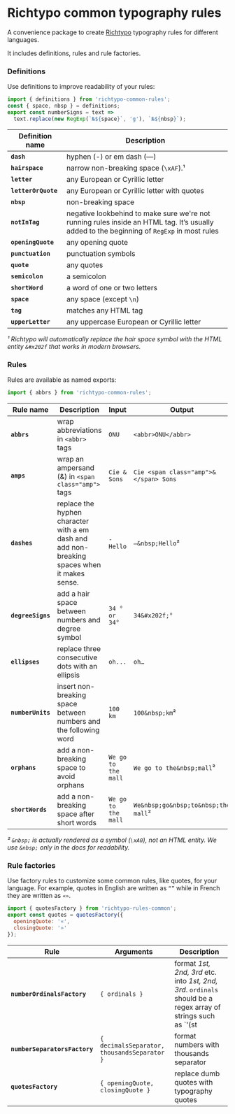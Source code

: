 # Richtypo common typography rules

A convenience package to create [Richtypo](https://github.com/sapegin/richtypo.js) typography rules for different languages.

It includes definitions, rules and rule factories.

### Definitions

Use definitions to improve readability of your rules:

```js
import { definitions } from 'richtypo-common-rules';
const { space, nbsp } = definitions;
export const numberSigns = text =>
  text.replace(new RegExp(`№${space}`, 'g'), `№${nbsp}`);
```

| Definition name     | Description                                                                                                                                |
| ------------------- | ------------------------------------------------------------------------------------------------------------------------------------------ |
| **`dash`**          | hyphen (-) or em dash (—)                                                                                                                  |
| **`hairspace`**     | narrow non-breaking space (`\xAF`).¹                                                                                                       |
| **`letter`**        | any European or Cyrillic letter                                                                                                            |
| **`letterOrQuote`** | any European or Cyrillic letter with quotes                                                                                                |
| **`nbsp`**          | non-breaking space                                                                                                                         |
| **`notInTag`**      | negative lookbehind to make sure we're not running rules inside an HTML tag. It’s usually added to the beginning of `RegExp` in most rules |
| **`openingQuote`**  | any opening quote                                                                                                                          |
| **`punctuation`**   | punctuation symbols                                                                                                                        |
| **`quote`**         | any quotes                                                                                                                                 |
| **`semicolon`**     | a semicolon                                                                                                                                |
| **`shortWord`**     | a word of one or two letters                                                                                                               |
| **`space`**         | any space (except `\n`)                                                                                                                    |
| **`tag`**           | matches any HTML tag                                                                                                                       |
| **`upperLetter`**   | any uppercase European or Cyrillic letter                                                                                                  |

_¹ Richtypo will automatically replace the hair space symbol with the HTML entity `&#x202f` that works in modern browsers._

### Rules

Rules are available as named exports:

```js
import { abbrs } from 'richtypo-common-rules';
```

| Rule name         | Description                                                                                  | Input               | Output                                |
| ----------------- | -------------------------------------------------------------------------------------------- | ------------------- | ------------------------------------- |
| **`abbrs`**       | wrap abbreviations in `<abbr>` tags                                                          | `ONU`               | `<abbr>ONU</abbr>`                    |
| **`amps`**        | wrap an ampersand (&) in `<span class="amp">` tags                                           | `Cie & Sons`        | `Cie <span class="amp">&</span> Sons` |
| **`dashes`**      | replace the hyphen character with a em dash and add non-breaking spaces when it makes sense. | `- Hello`           | `—&nbsp;Hello`²                       |
| **`degreeSigns`** | add a hair space between numbers and degree symbol                                           | `34 ° or 34°`       | `34&#x202f;°`                         |
| **`ellipses`**    | replace three consecutive dots with an ellipsis                                              | `oh...`             | `oh…`                                 |
| **`numberUnits`** | insert non-breaking space between numbers and the following word                             | `100 km`            | `100&nbsp;km`²                        |
| **`orphans`**     | add a non-breaking space to avoid orphans                                                    | `We go to the mall` | `We go to the&nbsp;mall`²             |
| **`shortWords`**  | add a non-breaking space after short words                                                   | `We go to the mall` | `We&nbsp;go&nbsp;to&nbsp;the mall`²   |

_² `&nbsp;` is actually rendered as a symbol (`\xA0`), not an HTML entity. We use `&nbsp;` only in the docs for readability._

### Rule factories

Use factory rules to customize some common rules, like quotes, for your language. For example, quotes in English are written as `“”` while in French they are written as `«»`.

```js
import { quotesFactory } from 'richtypo-rules-common';
export const quotes = quotesFactory({
  openingQuote: '«',
  closingQuote: '»'
});
```

| Rule                          | Arguments                                   | Description                                                                                                                |
| ----------------------------- | ------------------------------------------- | -------------------------------------------------------------------------------------------------------------------------- |
| **`numberOrdinalsFactory`**   | `{ ordinals }`                              | format _1st, 2nd, 3rd_ etc. into _1st, 2nd, 3rd_. `ordinals` should be a regex array of strings such as `'(st|nd|rd|th)'`. |
| **`numberSeparatorsFactory`** | `{ decimalsSeparator, thousandsSeparator }` | format numbers with thousands separator                                                                                    |
| **`quotesFactory`**           | `{ openingQuote, closingQuote }`            | replace dumb quotes with typography quotes                                                                                 |
